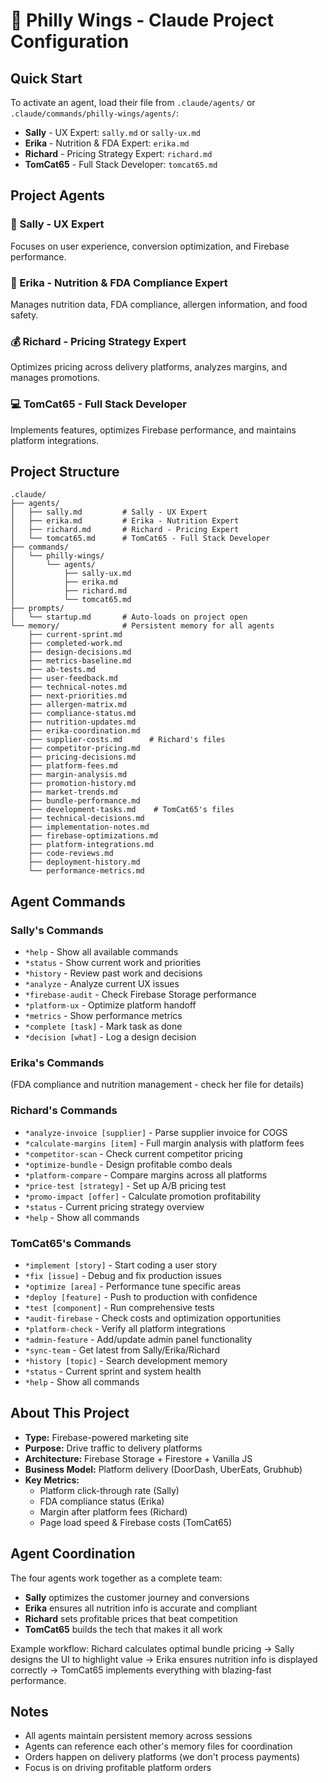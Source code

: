 # 🦅 Philly Wings - Claude Project Configuration

## Quick Start

To activate an agent, load their file from `.claude/agents/` or `.claude/commands/philly-wings/agents/`:

- **Sally** - UX Expert: `sally.md` or `sally-ux.md`
- **Erika** - Nutrition & FDA Expert: `erika.md`  
- **Richard** - Pricing Strategy Expert: `richard.md`
- **TomCat65** - Full Stack Developer: `tomcat65.md`

## Project Agents

### 🎨 Sally - UX Expert
Focuses on user experience, conversion optimization, and Firebase performance.

### 🥗 Erika - Nutrition & FDA Compliance Expert  
Manages nutrition data, FDA compliance, allergen information, and food safety.

### 💰 Richard - Pricing Strategy Expert
Optimizes pricing across delivery platforms, analyzes margins, and manages promotions.

### 💻 TomCat65 - Full Stack Developer
Implements features, optimizes Firebase performance, and maintains platform integrations.

## Project Structure

```
.claude/
├── agents/
│   ├── sally.md         # Sally - UX Expert
│   ├── erika.md         # Erika - Nutrition Expert
│   ├── richard.md       # Richard - Pricing Expert
│   └── tomcat65.md      # TomCat65 - Full Stack Developer
├── commands/
│   └── philly-wings/
│       └── agents/
│           ├── sally-ux.md
│           ├── erika.md
│           ├── richard.md
│           └── tomcat65.md
├── prompts/
│   └── startup.md       # Auto-loads on project open
└── memory/              # Persistent memory for all agents
    ├── current-sprint.md
    ├── completed-work.md
    ├── design-decisions.md
    ├── metrics-baseline.md
    ├── ab-tests.md
    ├── user-feedback.md
    ├── technical-notes.md
    ├── next-priorities.md
    ├── allergen-matrix.md
    ├── compliance-status.md
    ├── nutrition-updates.md
    ├── erika-coordination.md
    ├── supplier-costs.md      # Richard's files
    ├── competitor-pricing.md
    ├── pricing-decisions.md
    ├── platform-fees.md
    ├── margin-analysis.md
    ├── promotion-history.md
    ├── market-trends.md
    ├── bundle-performance.md
    ├── development-tasks.md    # TomCat65's files
    ├── technical-decisions.md
    ├── implementation-notes.md
    ├── firebase-optimizations.md
    ├── platform-integrations.md
    ├── code-reviews.md
    ├── deployment-history.md
    └── performance-metrics.md
```

## Agent Commands

### Sally's Commands
- `*help` - Show all available commands
- `*status` - Show current work and priorities
- `*history` - Review past work and decisions
- `*analyze` - Analyze current UX issues
- `*firebase-audit` - Check Firebase Storage performance
- `*platform-ux` - Optimize platform handoff
- `*metrics` - Show performance metrics
- `*complete [task]` - Mark task as done
- `*decision [what]` - Log a design decision

### Erika's Commands
(FDA compliance and nutrition management - check her file for details)

### Richard's Commands
- `*analyze-invoice [supplier]` - Parse supplier invoice for COGS
- `*calculate-margins [item]` - Full margin analysis with platform fees
- `*competitor-scan` - Check current competitor pricing
- `*optimize-bundle` - Design profitable combo deals
- `*platform-compare` - Compare margins across all platforms
- `*price-test [strategy]` - Set up A/B pricing test
- `*promo-impact [offer]` - Calculate promotion profitability
- `*status` - Current pricing strategy overview
- `*help` - Show all commands

### TomCat65's Commands
- `*implement [story]` - Start coding a user story
- `*fix [issue]` - Debug and fix production issues
- `*optimize [area]` - Performance tune specific areas
- `*deploy [feature]` - Push to production with confidence
- `*test [component]` - Run comprehensive tests
- `*audit-firebase` - Check costs and optimization opportunities  
- `*platform-check` - Verify all platform integrations
- `*admin-feature` - Add/update admin panel functionality
- `*sync-team` - Get latest from Sally/Erika/Richard
- `*history [topic]` - Search development memory
- `*status` - Current sprint and system health
- `*help` - Show all commands

## About This Project

- **Type:** Firebase-powered marketing site
- **Purpose:** Drive traffic to delivery platforms
- **Architecture:** Firebase Storage + Firestore + Vanilla JS
- **Business Model:** Platform delivery (DoorDash, UberEats, Grubhub)
- **Key Metrics:** 
  - Platform click-through rate (Sally)
  - FDA compliance status (Erika)
  - Margin after platform fees (Richard)
  - Page load speed & Firebase costs (TomCat65)

## Agent Coordination

The four agents work together as a complete team:
- **Sally** optimizes the customer journey and conversions
- **Erika** ensures all nutrition info is accurate and compliant  
- **Richard** sets profitable prices that beat competition
- **TomCat65** builds the tech that makes it all work

Example workflow: Richard calculates optimal bundle pricing → Sally designs the UI to highlight value → Erika ensures nutrition info is displayed correctly → TomCat65 implements everything with blazing-fast performance.

## Notes

- All agents maintain persistent memory across sessions
- Agents can reference each other's memory files for coordination
- Orders happen on delivery platforms (we don't process payments)
- Focus is on driving profitable platform orders